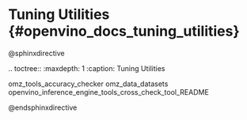 # Tuning Utilities {#openvino_docs_tuning_utilities}

@sphinxdirective

.. toctree::
   :maxdepth: 1
   :caption: Tuning Utilities
   
   omz_tools_accuracy_checker
   omz_data_datasets
   openvino_inference_engine_tools_cross_check_tool_README

@endsphinxdirective